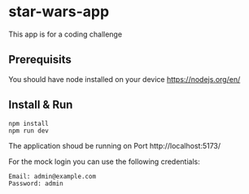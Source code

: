 # star-wars-app

This app is for a coding challenge

## Prerequisits

You should have node installed on your device
https://nodejs.org/en/

## Install & Run

```
npm install
npm run dev
```

The application shoud be running on Port http://localhost:5173/

For the mock login you can use the following credentials:

```
Email: admin@example.com
Password: admin
```
